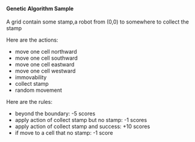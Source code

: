 #### Genetic Algorithm Sample

A grid contain some stamp,a robot from (0,0) to somewhere to collect the stamp

Here are the actions:
+ move one cell northward
+ move one cell southward
+ move one cell eastward
+ move one cell westward
+ immovability
+ collect stamp
+ random movement

Here are the rules:
+ beyond the boundary: -5 scores
+ apply action of collect stamp but no stamp: -1 scores
+ apply action of collect stamp and success: +10 scores
+ if move to a cell that no stamp: -1 score
